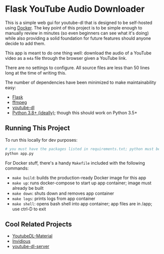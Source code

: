 # Flask YouTube Audio Downloader

This is a simple web gui for youtube-dl that is designed to be self-hosted using [Docker](https://www.docker.com/). The key point of this project is to be simple enough to manually review in minutes (so even beginners can see what it's doing) while also providing a solid foundation for future features should anyone decide to add them.

This app is meant to do one thing well: download the audio of a YouTube video as a `m4a` file through the browser given a YouTube link.

There are no settings to configure. All source files are less than 50 lines long at the time of writing this.

The number of dependencies have been minimized to make maintainability easy:
- [Flask](https://flask.palletsprojects.com/en/1.1.x/)
- [ffmpeg](https://ffmpeg.org/)
- [youtube-dl](https://github.com/ytdl-org/youtube-dl/)
- [Python 3.8+ (ideally)](https://www.python.org/); though this should work on Python 3.5+

## Running This Project

To run this locally for dev purposes:
```bash
# you must have the packages listed in requirements.txt; python must be v3.5+
python app.py
```

For Docker stuff, there's a handy `Makefile` included with the following commands:
- `make build`: builds the production-ready Docker image for this app
- `make up`: runs docker-compose to start up app container; image must already be built
- `make down`: shuts down and removes app container
- `make logs`: prints logs from app container
- `make shell`: opens bash shell into app container; app files are in /app; use ctrl-D to exit

## Cool Related Projects

- [YoutubeDL-Material](https://github.com/Tzahi12345/YoutubeDL-Material)
- [Invidious](https://github.com/omarroth/invidious)
- [youtube-dl-server](https://github.com/manbearwiz/youtube-dl-server)
